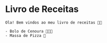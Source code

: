 # Livro de Receitas

	Ola! Bem vindos ao meu livro de receitas 👨‍🍳️
	
	- Bolo de Cenoura 🥞️🥕️😋️
	- Massa de Pizza 🍕️
